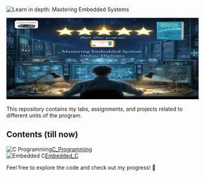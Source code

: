  ![Learn in depth: Mastering Embedded Systems](https://img.shields.io/badge/%20Learn_in_depth%3A-_Mastering_Embedded_Systems-blue?style=for-the-badge&logoColor=%20&logoSize=50)

![Banner](https://github.com/Ouss9ama/Mastering_Embedded_System_Diploma/blob/master/banner.jpg?raw=true)

This repository contains my labs, assignments, and projects related to different units of the program.

## Contents (till now)

<div style="display: flex; align-items: center;">
    <img src="https://img.shields.io/badge/C%20Programming-Ready%20to%20Explore-brightgreen" alt="C Programming" />
    <a href="C_Programming">C_Programming</a>
</div>
<div style="display: flex; align-items: center;">
    <img src="https://img.shields.io/badge/Embedded%20C-Under%20Construction-orange" alt="Embedded C" />
    <a href="Embedded_C">Embedded_C</a>
</div>

Feel free to explore the code and check out my progress! 🚀

  


 

